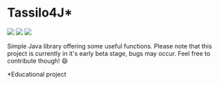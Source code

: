 # Tassilo4J*

![](https://img.shields.io/github/license/TASSIA710/action-glua-lint?style=for-the-badge)
![](https://img.shields.io/github/issues/TASSIA710/action-glua-lint?style=for-the-badge)
![](https://img.shields.io/static/v1?label=Runs%20on&message=Java%208&color=orange&style=for-the-badge&logo=java)

Simple Java library offering some useful functions.
Please note that this project is currently in it's early beta stage, bugs may occur.
Feel free to contribute though! :smile:

\*Educational project
